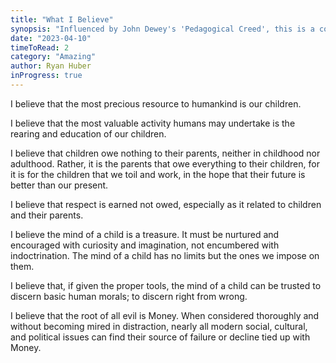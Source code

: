```yaml
---
title: "What I Believe"
synopsis: "Influenced by John Dewey's 'Pedagogical Creed', this is a collection of my own personal beliefs about life, the universe, and everything."
date: "2023-04-10"
timeToRead: 2
category: "Amazing"
author: Ryan Huber
inProgress: true
---
```


I believe that the most precious resource to humankind is our children.

I believe that the most valuable activity humans may undertake is the rearing and education of our children.

I believe that children owe nothing to their parents, neither in childhood nor adulthood. Rather, it is the parents that owe everything to their children, for it is for the children that we toil and work, in the hope that their future is better than our present.

I believe that respect is earned not owed, especially as it related to children and their parents.

I believe the mind of a child is a treasure. It must be nurtured and encouraged with curiosity and imagination, not encumbered with indoctrination. The mind of a child has no limits but the ones we impose on them.

I believe that, if given the proper tools, the mind of a child can be trusted to discern basic human morals; to discern right from wrong. 

I believe that the root of all evil is Money. When considered thoroughly and without becoming mired in distraction, nearly all modern social, cultural, and political issues can find their source of failure or decline tied up with Money.
